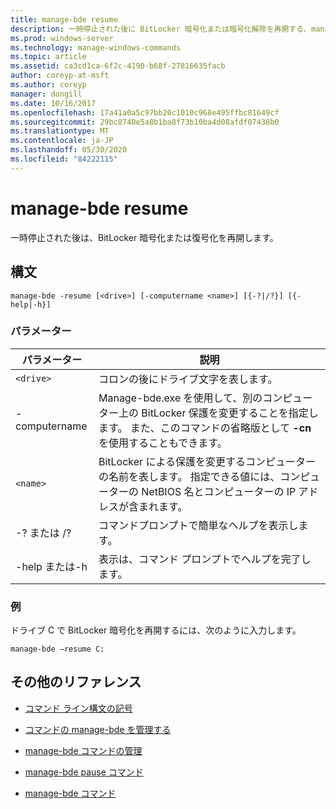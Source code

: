 ```yaml
---
title: manage-bde resume
description: 一時停止された後に BitLocker 暗号化または暗号化解除を再開する、manage-bde resume コマンドのリファレンストピックです。
ms.prod: windows-server
ms.technology: manage-windows-commands
ms.topic: article
ms.assetid: ca3cd1ca-6f2c-4190-b68f-27816635facb
author: coreyp-at-msft
ms.author: coreyp
manager: dongill
ms.date: 10/16/2017
ms.openlocfilehash: 17a41a0a5c97bb20c1010c968e495ffbc81649cf
ms.sourcegitcommit: 29bc8740e5a8b1ba8f73b10ba4d08afdf07438b0
ms.translationtype: MT
ms.contentlocale: ja-JP
ms.lasthandoff: 05/30/2020
ms.locfileid: "84222115"
---
```

# <a name="manage-bde-resume"></a>manage-bde resume

一時停止された後は、BitLocker 暗号化または復号化を再開します。

## <a name="syntax"></a>構文

```
manage-bde -resume [<drive>] [-computername <name>] [{-?|/?}] [{-help|-h}]
```

### <a name="parameters"></a>パラメーター

| パラメーター | 説明 |
| --------- | ----------- |
| `<drive>` | コロンの後にドライブ文字を表します。 |
| -computername | Manage-bde.exe を使用して、別のコンピューター上の BitLocker 保護を変更することを指定します。 また、このコマンドの省略版として **-cn**を使用することもできます。 |
| `<name>` | BitLocker による保護を変更するコンピューターの名前を表します。 指定できる値には、コンピューターの NetBIOS 名とコンピューターの IP アドレスが含まれます。 |
| -? または /? | コマンドプロンプトで簡単なヘルプを表示します。 |
| -help または-h | 表示は、コマンド プロンプトでヘルプを完了します。 |

### <a name="examples"></a>例

ドライブ C で BitLocker 暗号化を再開するには、次のように入力します。

```
manage-bde –resume C:
```

## <a name="additional-references"></a>その他のリファレンス

- [コマンド ライン構文の記号](command-line-syntax-key.md)

- [コマンドの manage-bde を管理する](manage-bde-on.md)

- [manage-bde コマンドの管理](manage-bde-off.md)

- [manage-bde pause コマンド](manage-bde-pause.md)

- [manage-bde コマンド](manage-bde.md)
